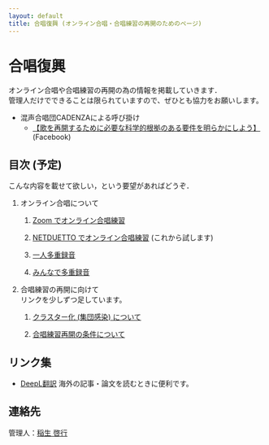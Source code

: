 ```yaml
---
layout: default
title: 合唱復興 (オンライン合唱・合唱練習の再開のためのページ)
---
```


# 合唱復興

 オンライン合唱や合唱練習の再開の為の情報を掲載していきます．  
 管理人だけでできることは限られていますので、ぜひとも協力をお願いします。
	
- 混声合唱団CADENZAによる呼び掛け
  - [【歌を再開するために必要な科学的根拠のある要件を明らかにしよう】](https://www.facebook.com/corocadenzakyotojp/posts/3119018861490717) (Facebook)

## 目次 (予定)

こんな内容を載せて欲しい，という要望があればどうぞ．

1. オンライン合唱について

    1. [Zoom でオンライン合唱練習](zoom.html)

    1. [NETDUETTO でオンライン合唱練習](netduetto.html) (これから試します)

    1. [一人多重録音](overdub-alone.html)

    1. [みんなで多重録音](overdub.html)

1. 合唱練習の再開に向けて  
リンクを少しずつ足しています。

    1. [クラスター化 (集団感染) について](cluster.html)

    1. [合唱練習再開の条件について](offline-reharsal.html)

## リンク集

- [DeepL翻訳](https://www.deepl.com/translator) 海外の記事・論文を読むときに便利です。

## 連絡先

管理人：<a href="https://www.math.kyoto-u.ac.jp/~inou/">稲生 啓行</a>
